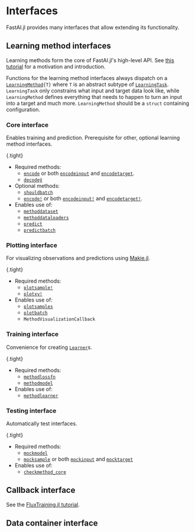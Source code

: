 # Interfaces

FastAI.jl provides many interfaces that allow extending its functionality. 

## Learning method interfaces

Learning methods form the core of FastAI.jl's high-level API. See [this tutorial](learning_methods.md) for a motivation and introduction.

Functions for the learning method interfaces always dispatch on a [`LearningMethod`](#)`{T}` where `T` is an abstract subtype of [`LearningTask`](#). `LearningTask` only constrains what input and target data look like, while `LearningMethod` defines everything that needs to happen to turn an input into a target and much more. `LearningMethod` should be a `struct` containing configuration.

### Core interface

Enables training and prediction. Prerequisite for other, optional learning method interfaces.

{.tight}
- Required methods:
    - [`encode`](#) or both [`encodeinput`](#) and [`encodetarget`](#).
    - [`decodeŷ`](#)
- Optional methods:
    - [`shouldbatch`](#)
    - [`encode!`](#) or both [`encodeinput!`](#) and [`encodetarget!`](#).
- Enables use of:
    - [`methoddataset`](#)
    - [`methoddataloaders`](#)
    - [`predict`](#)
    - [`predictbatch`](#)

### Plotting interface

For visualizing observations and predictions using [Makie.jl](https://github.com/JuliaPlots/Makie.jl).

{.tight}
- Required methods:
    - [`plotsample!`](#)
    - [`plotxy!`](#)
- Enables use of:
    - [`plotsamples`](#)
    - [`plotbatch`](#)
    - `MethodVisualizationCallback`

### Training interface

Convenience for creating [`Learner`](#)s.

{.tight}
- Required methods:
    - [`methodlossfn`](#)
    - [`methodmodel`](#)
- Enables use of:
    - [`methodlearner`](#)


### Testing interface

Automatically test interfaces.

{.tight}
- Required methods: 
    - [`mockmodel`](#)
    - [`mocksample`](#) or both [`mockinput`](#) and [`mocktarget`](#)
- Enables use of:
    - [`checkmethod_core`](#)


## Callback interface

See the [FluxTraining.jl tutorial](https://lorenzoh.github.io/FluxTraining.jl/dev/docs/callbacks/custom.html).

## Data container interface

